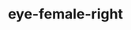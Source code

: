 ---
title: eye-female-right
release_version: v1.3
hra_release_version:
  - v1.1
  - v1.2
  - v1.3
model_type: ref-organs
description: '[This reference organ](https://hubmapconsortium.github.io/ccf/pages/ccf-3d-reference-library.html) was created using data from the Visible Human Female, provided by the National Library of Medicine.'
creators:
  - 0000-0003-4066-7531
  - 0000-0002-3333-5646
project_leads:
  - 0000-0002-3321-6137
reviewers:
  - 0000-0001-8776-2769
  - 0000-0002-3959-1712
creation_date: 2022-05-06T00:00:00
license: CC BY 4.0
publisher:  HuBMAP 
funder:  National Institutes of Health 
award_number:  OT2OD026671 
hubmap_id:  HBM276.NWLC.455 
datatable: VH_F_Eye_R.glb
doi: https://doi.org/10.48539/HBM276.NWLC.455
---